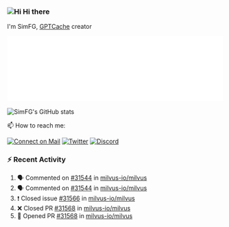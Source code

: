 ### <img src='https://qpluspicture.oss-cn-beijing.aliyuncs.com/6LjjQA/Hi.gif' alt='Hi' width="24"/> Hi there

I'm SimFG, [GPTCache](https://github.com/zilliztech/GPTCache) creator

![Metrics 👋](/metrics.plugin.followup.user.svg)

![SimFG's GitHub stats](https://github-readme-stats.vercel.app/api?username=SimFG&show_icons=true&theme=radical&count_private=true)

📫 How to reach me:

[![Connect on Mail](https://img.shields.io/badge/Ask%20me-anything-1abc9c.svg)](mailto:1142838399@qq.com)
[![Twitter](https://img.shields.io/twitter/follow/FogSim?style=social)](https://twitter.com/FogSim)
[![Discord](https://img.shields.io/discord/1092648432495251507?label=Discord&logo=discord)](https://discord.gg/Q8C6WEjSWV)

### :zap: Recent Activity

<!--START_SECTION:activity-->
1. 🗣 Commented on [#31544](https://github.com/milvus-io/milvus/issues/31544) in [milvus-io/milvus](https://github.com/milvus-io/milvus)
2. 🗣 Commented on [#31544](https://github.com/milvus-io/milvus/issues/31544) in [milvus-io/milvus](https://github.com/milvus-io/milvus)
3. ❗️ Closed issue [#31566](https://github.com/milvus-io/milvus/issues/31566) in [milvus-io/milvus](https://github.com/milvus-io/milvus)
4. ❌ Closed PR [#31568](https://github.com/milvus-io/milvus/pull/31568) in [milvus-io/milvus](https://github.com/milvus-io/milvus)
5. 💪 Opened PR [#31568](https://github.com/milvus-io/milvus/pull/31568) in [milvus-io/milvus](https://github.com/milvus-io/milvus)
<!--END_SECTION:activity-->

